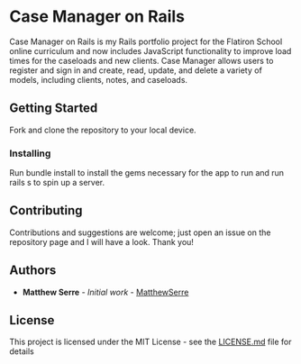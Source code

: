 # Case Manager on Rails

Case Manager on Rails is my Rails portfolio project for the Flatiron School online curriculum and now includes JavaScript functionality to improve load times for the caseloads and new clients.  Case Manager allows users to register and sign in and create, read, update, and delete a variety of models, including clients, notes, and caseloads.

## Getting Started

Fork and clone the repository to your local device.

### Installing

Run bundle install to install the gems necessary for the app to run and run rails s to spin up a server.

## Contributing

Contributions and suggestions are welcome; just open an issue on the repository page and I will have a look.  Thank you!

## Authors

* **Matthew Serre** - *Initial work* - [MatthewSerre](https://github.com/MatthewSerre)

## License

This project is licensed under the MIT License - see the [LICENSE.md](LICENSE.md) file for details
